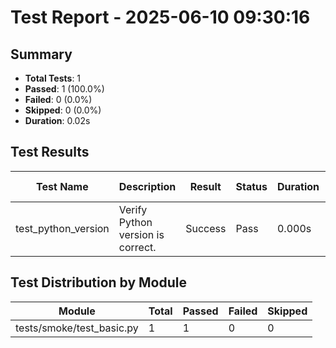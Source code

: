 # Test Report - 2025-06-10 09:30:16

## Summary
- **Total Tests**: 1
- **Passed**: 1 (100.0%)
- **Failed**: 0 (0.0%)
- **Skipped**: 0 (0.0%)
- **Duration**: 0.02s

## Test Results

| Test Name | Description | Result | Status | Duration | Timestamp | Error Message |
|-----------|-------------|--------|--------|----------|-----------|---------------|
| test_python_version | Verify Python version is correct. | Success | Pass | 0.000s | 2025-06-10 09:30:16 |  |

## Test Distribution by Module

| Module | Total | Passed | Failed | Skipped |
|--------|-------|--------|--------|---------|
| tests/smoke/test_basic.py | 1 | 1 | 0 | 0 |